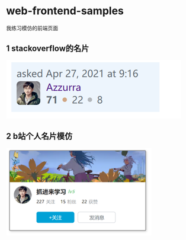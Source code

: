 # web-frontend-samples

我练习模仿的前端页面



## 1 stackoverflow的名片

![image-20240604174623275](./ReadMe.assets/image-20240604174623275.png)

## 2 b站个人名片模仿

<img src="./ReadMe.assets/image-20240605215357028.png" alt="image-20240605215357028" style="zoom:50%;" />

